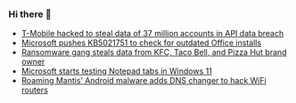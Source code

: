 ### Hi there 👋

<!--START_SECTION:feed-->
* [T-Mobile hacked to steal data of 37 million accounts in API data breach](https://www.bleepingcomputer.com/news/security/t-mobile-hacked-to-steal-data-of-37-million-accounts-in-api-data-breach/)
* [Microsoft pushes KB5021751 to check for outdated Office installs](https://www.bleepingcomputer.com/news/microsoft/microsoft-pushes-kb5021751-to-check-for-outdated-office-installs/)
* [Ransomware gang steals data from KFC, Taco Bell, and Pizza Hut brand owner](https://www.bleepingcomputer.com/news/security/ransomware-gang-steals-data-from-kfc-taco-bell-and-pizza-hut-brand-owner/)
* [Microsoft starts testing Notepad tabs in Windows 11](https://www.bleepingcomputer.com/news/microsoft/microsoft-starts-testing-notepad-tabs-in-windows-11/)
* [Roaming Mantis’ Android malware adds DNS changer to hack WiFi routers](https://www.bleepingcomputer.com/news/security/roaming-mantis-android-malware-adds-dns-changer-to-hack-wifi-routers/)
<!--END_SECTION:feed-->

<!--
**frankenk/frankenk** is a ✨ _special_ ✨ repository because its `README.md` (this file) appears on your GitHub profile.

Here are some ideas to get you started:

- 🔭 I’m currently working on ...
- 🌱 I’m currently learning ...
- 👯 I’m looking to collaborate on ...
- 🤔 I’m looking for help with ...
- 💬 Ask me about ...
- 📫 How to reach me: ...
- 😄 Pronouns: ...
- ⚡ Fun fact: ...
-->



